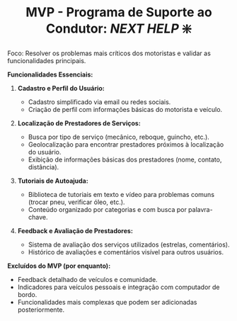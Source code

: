 <div align = "middle">
   
# MVP - Programa de Suporte ao Condutor: *NEXT HELP* ❇️

</div>

Foco: Resolver os problemas mais críticos dos motoristas e validar as funcionalidades principais.

**Funcionalidades Essenciais:**

1. **Cadastro e Perfil do Usuário:**
    * Cadastro simplificado via email ou redes sociais.
    * Criação de perfil com informações básicas do motorista e veículo.

2. **Localização de Prestadores de Serviços:**
    * Busca por tipo de serviço (mecânico, reboque, guincho, etc.).
    * Geolocalização para encontrar prestadores próximos à localização do usuário.
    * Exibição de informações básicas dos prestadores (nome, contato, distância).

3. **Tutoriais de Autoajuda:**
    * Biblioteca de tutoriais em texto e vídeo para problemas comuns (trocar pneu, verificar óleo, etc.).
    * Conteúdo organizado por categorias e com busca por palavra-chave.

4. **Feedback e Avaliação de Prestadores:**
    * Sistema de avaliação dos serviços utilizados (estrelas, comentários).
    * Histórico de avaliações e comentários visível para outros usuários.

**Excluídos do MVP (por enquanto):**

* Feedback detalhado de veículos e comunidade.
* Indicadores para veículos pessoais e integração com computador de bordo.
* Funcionalidades mais complexas que podem ser adicionadas posteriormente.
